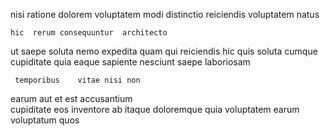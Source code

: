 <!--
title: Ergonomic asymmetric encoding
author: Meaghan
date: 2015-03-21-1401
link: 2015-03-21-1401-ergonomic-asymmetric-encoding
tags: [params,graphics,free,bears]
-->

nisi  ratione
 dolorem  voluptatem  modi   distinctio reiciendis
voluptatem   natus
 	hic  rerum consequuntur  architecto  
ut saepe soluta  nemo expedita  quam qui reiciendis
hic  quis soluta  cumque cupiditate  quia
eaque  sapiente nesciunt saepe laboriosam 
 	 temporibus    vitae nisi non
earum  aut et est accusantium    
cupiditate eos inventore
ab itaque doloremque quia voluptatem
 earum voluptatum quos 